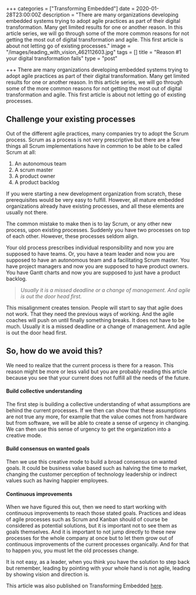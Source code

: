 +++
categories = ["Transforming Embedded"]
date = 2020-01-28T23:00:00Z
description = "There are many organizations developing embedded systems trying to adopt agile practices as part of their digital transformation. Many get limited results for one or another reason. In this article series, we will go through some of the more common reasons for not getting the most out of digital transformation and agile. This first article is about not letting go of existing processes."
image = "/images/leading_with_vision_462112603.jpg"
tags = []
title = "Reason #1 your digital transformation fails"
type = "post"

+++
There are many organizations developing embedded systems trying to adopt agile practices as part of their digital transformation. Many get limited results for one or another reason. In this article series, we will go through some of the more common reasons for not getting the most out of digital transformation and agile. This first article is about not letting go of existing processes.

## Challenge your existing processes

Out of the different agile practices, many companies try to adopt the Scrum process. Scrum as a process is not very prescriptive but there are a few things all Scrum implementations have in common to be able to be called Scrum at all:

1. An autonomous team
2. A scrum master
3. A product owner
4. A product backlog

If you were starting a new development organization from scratch, these prerequisites would be very easy to fulfill. However, all mature embedded organizations already have existing processes, and all these elements are usually not there.

The common mistake to make then is to lay Scrum, or any other new process, upon existing processes. Suddenly you have two processes on top of each other. However, these processes seldom align.

Your old process prescribes individual responsibility and now you are supposed to have teams. Or, you have a team leader and now you are supposed to have an autonomous team and a facilitating Scrum master. You have project managers and now you are supposed to have product owners. You have Gantt charts and now you are supposed to just have a product backlog.

> _Usually it is a missed deadline or a change of management. And agile is out the door head first._

This misalignment creates tension. People will start to say that agile does not work. That they need the previous ways of working. And the agile coaches will push on until finally something breaks. It does not have to be much. Usually it is a missed deadline or a change of management. And agile is out the door head first.

## So, how do we avoid this?

We need to realize that the current process is there for a reason. This reason might be more or less valid but you are probably reading this article because you see that your current does not fulfill all the needs of the future.

#### Build collective understanding

The first step is building a collective understanding of what assumptions are behind the current processes. If we then can show that these assumptions are not true any more, for example that the value comes not from hardware but from software, we will be able to create a sense of urgency in changing. We can then use this sense of urgency to get the organization into a creative mode.

#### Build consensus on wanted goals

Then we use this creative mode to build a broad consensus on wanted goals. It could be business value based such as halving the time to market, changing the customer perception of technology leadership or indirect values such as having happier employees.

#### Continuous improvements

When we have figured this out, then we need to start working with continuous improvements to reach those stated goals. Practices and ideas of agile processes such as Scrum and Kanban should of course be considered as potential solutions, but it is important not to see them as goals themselves. And it is important to not jump directly to these new processes for the whole company at once but to let them grow out of continuous improvements of the current processes organically. And for that to happen you, you must let the old processes change.

It is not easy, as a leader, when you think you have the solution to step back but remember, leading by pointing with your whole hand is not agile, leading by showing vision and direction is.

This article was also published on Transforming Embedded [here](https://transformingembedded.sigmatechnology.se/insight-post/reason-1-your-digital-transformation-fails-not-letting-go/ "Reason #1 your digital transformation fails").